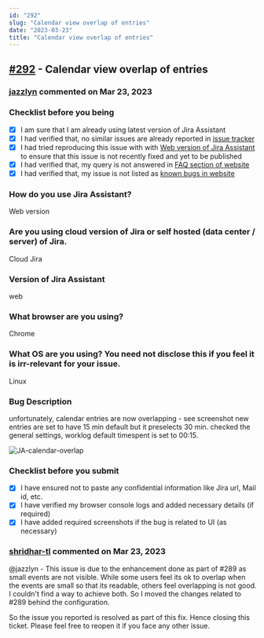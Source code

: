 ```yaml
---
id: "292"
slug: "Calendar view overlap of entries"
date: "2023-03-23"
title: "Calendar view overlap of entries"
---
```



## [#292](https://github.com/shridhar-tl/jira-assistant/issues/292) - Calendar view overlap of entries

### [jazzlyn](https://github.com/jazzlyn) commented on Mar 23, 2023

### Checklist before you being

- [X] I am sure that I am already using latest version of Jira Assistant
- [X] I had verified that, no similar issues are already reported in [issue tracker](https://github.com/shridhar-tl/jira-assistant/issues)
- [X] I had tried reproducing this issue with with [Web version of Jira Assistant](https://app.jiraassistant.com) to ensure that this issue is not recently fixed and yet to be published
- [X] I had verified that, my query is not answered in [FAQ section of website](https://www.jiraassistant.com/faq)
- [X] I had verified that, my issue is not listed as [known bugs in website](https://www.jiraassistant.com/version-history)

### How do you use Jira Assistant?

Web version

### Are you using cloud version of Jira or self hosted (data center / server) of Jira.

Cloud Jira

### Version of Jira Assistant

web

### What browser are you using?

Chrome

### What OS are you using? You need not disclose this if you feel it is irr-relevant for your issue.

Linux

### Bug Description

unfortunately, calendar entries are now overlapping - see screenshot
new entries are set to have 15 min default but it preselects 30 min.
checked the general settings, worklog default timespent is set to 00:15.

![JA-calendar-overlap](https://user-images.githubusercontent.com/9011011/226566829-9793b4cd-4362-431e-ac19-85a6a2f9bbed.png)


### Checklist before you submit

- [X] I have ensured not to paste any confidential information like Jira url, Mail id, etc.
- [X] I have verified my browser console logs and added necessary details (if required)
- [X] I have added required screenshots if the bug is related to UI (as necessary)

### [shridhar-tl](https://github.com/shridhar-tl) commented on Mar 23, 2023

@jazzlyn - This issue is due to the enhancement done as part of #289 as small events are not visible. While some users feel its ok to overlap when the events are small so that its readable, others feel overlapping is not good. I couldn't find a way to achieve both. So I moved the changes related to #289 behind the configuration.

So the issue you reported is resolved as part of this fix. Hence closing this ticket. Please feel free to reopen it if you face any other issue.
